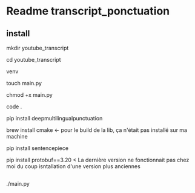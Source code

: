# Readme transcript_ponctuation
## install
mkdir youtube_transcript

cd youtube_transcript

venv

touch main.py

chmod +x main.py

code .

pip install deepmultilingualpunctuation

brew install cmake <- pour le build de la lib, ça n'était pas installé sur ma machine

pip install sentencepiece

pip install protobuf==3.20 < La dernière version ne fonctionnait pas chez moi du coup isntallation d'une version plus anciennes


##
./main.py